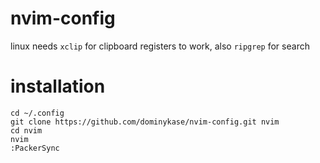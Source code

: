 # nvim-config

linux needs `xclip` for clipboard registers to work, also `ripgrep` for search

# installation
```
cd ~/.config
git clone https://github.com/dominykase/nvim-config.git nvim
cd nvim
nvim
:PackerSync
```
